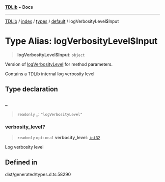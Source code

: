 [**TDLib**](../../../../../../README.md) • **Docs**

***

[TDLib](../../../../../../modules.md) / [index](../../../../../README.md) / [types](../../../README.md) / [default](../README.md) / logVerbosityLevel$Input

# Type Alias: logVerbosityLevel$Input

> **logVerbosityLevel$Input**: `object`

Version of [logVerbosityLevel](logVerbosityLevel-1.md) for method parameters.

Contains a TDLib internal log verbosity level

## Type declaration

### \_

> `readonly` **\_**: `"logVerbosityLevel"`

### verbosity\_level?

> `readonly` `optional` **verbosity\_level**: [`int32`](int32-1.md)

Log verbosity level

## Defined in

dist/generated/types.d.ts:58290
